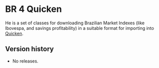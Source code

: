 # BR 4 Quicken

He is a set of classes for downloading Brazilian Market
Indexes (like Ibovespa, and savings profitability) in a
suitable format for importing into [Quicken](http://quicken.intuit.com/).

## Version history

 * No releases.

